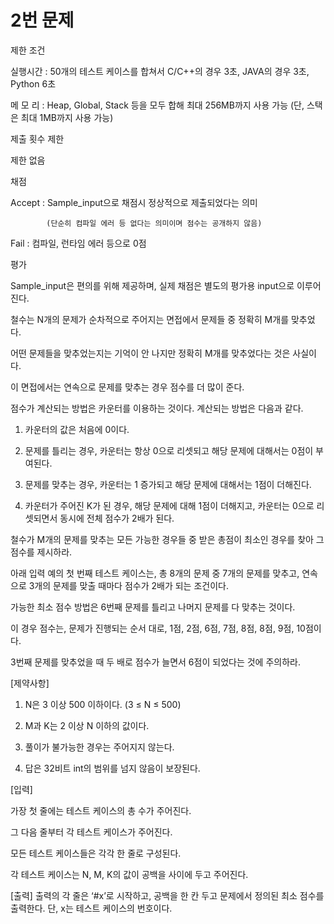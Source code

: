 # 2번 문제
제한 조건

실행시간 : 50개의 테스트 케이스를 합쳐서 C/C++의 경우 3초, JAVA의 경우 3초, Python 6초

메 모 리 : Heap, Global, Stack 등을 모두 합해 최대 256MB까지 사용 가능 (단, 스택은 최대 1MB까지 사용 가능)

제출 횟수 제한

제한 없음

채점

Accept : Sample_input으로 채점시 정상적으로 제출되었다는 의미

            (단순히 컴파일 에러 등 없다는 의미이며 점수는 공개하지 않음)

Fail : 컴파일, 런타임 에러 등으로 0점

평가

Sample_input은 편의를 위해 제공하며, 실제 채점은 별도의 평가용 input으로 이루어진다.


 

철수는 N개의 문제가 순차적으로 주어지는 면접에서 문제들 중 정확히 M개를 맞추었다.

어떤 문제들을 맞추었는지는 기억이 안 나지만 정확히 M개를 맞추었다는 것은 사실이다.

이 면접에서는 연속으로 문제를 맞추는 경우 점수를 더 많이 준다.




점수가 계산되는 방법은 카운터를 이용하는 것이다. 계산되는 방법은 다음과 같다.



1. 카운터의 값은 처음에 0이다.

2. 문제를 틀리는 경우, 카운터는 항상 0으로 리셋되고 해당 문제에 대해서는 0점이 부여된다.

3. 문제를 맞추는 경우, 카운터는 1 증가되고 해당 문제에 대해서는 1점이 더해진다.

4. 카운터가 주어진 K가 된 경우, 해당 문제에 대해 1점이 더해지고, 카운터는 0으로 리셋되면서 동시에 전체 점수가 2배가 된다.




철수가 M개의 문제를 맞추는 모든 가능한 경우들 중 받은 총점이 최소인 경우를 찾아 그 점수를 제시하라.



아래 입력 예의 첫 번째 테스트 케이스는, 총 8개의 문제 중 7개의 문제를 맞추고, 연속으로 3개의 문제를 맞출 때마다 점수가 2배가 되는 조건이다.

가능한 최소 점수 방법은 6번째 문제를 틀리고 나머지 문제를 다 맞추는 것이다.

이 경우 점수는, 문제가 진행되는 순서 대로, 1점, 2점, 6점, 7점, 8점, 8점, 9점, 10점이다.

3번째 문제를 맞추었을 때 두 배로 점수가 늘면서 6점이 되었다는 것에 주의하라.



[제약사항]

1.	N은 3 이상 500 이하이다. (3 ≤ N ≤ 500)

2.	M과 K는 2 이상 N 이하의 값이다.

3.	풀이가 불가능한 경우는 주어지지 않는다.

4.	답은 32비트 int의 범위를 넘지 않음이 보장된다.



[입력]

가장 첫 줄에는 테스트 케이스의 총 수가 주어진다.

그 다음 줄부터 각 테스트 케이스가 주어진다.

모든 테스트 케이스들은 각각 한 줄로 구성된다.

각 테스트 케이스는 N, M, K의 값이 공백을 사이에 두고 주어진다.


[출력]
출력의 각 줄은 ‘#x’로 시작하고, 공백을 한 칸 두고 문제에서 정의된 최소 점수를 출력한다. 단, x는 테스트 케이스의 번호이다.
